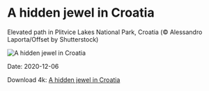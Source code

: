 # A hidden jewel in Croatia

Elevated path in Plitvice Lakes National Park, Croatia (© Alessandro Laporta/Offset by Shutterstock)

![A hidden jewel in Croatia](https://bing.com/th?id=OHR.PLNP_EN-US1730701592_UHD.jpg&rf=LaDigue_UHD.jpg&pid=hp&w=1024&h=576)

Date: 2020-12-06

Download 4k: [A hidden jewel in Croatia](https://bing.com/th?id=OHR.PLNP_EN-US1730701592_UHD.jpg&rf=LaDigue_UHD.jpg&pid=hp&w=3840&h=2160)

